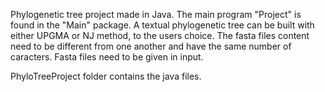 Phylogenetic tree project made in Java. The main program "Project" is found in the "Main" package. A textual phylogenetic tree can be built with either UPGMA or NJ method, to the users choice. The fasta files content need to be different from one another and have the same number of caracters. Fasta files need to be given in input.

PhyloTreeProject folder contains the java files.



